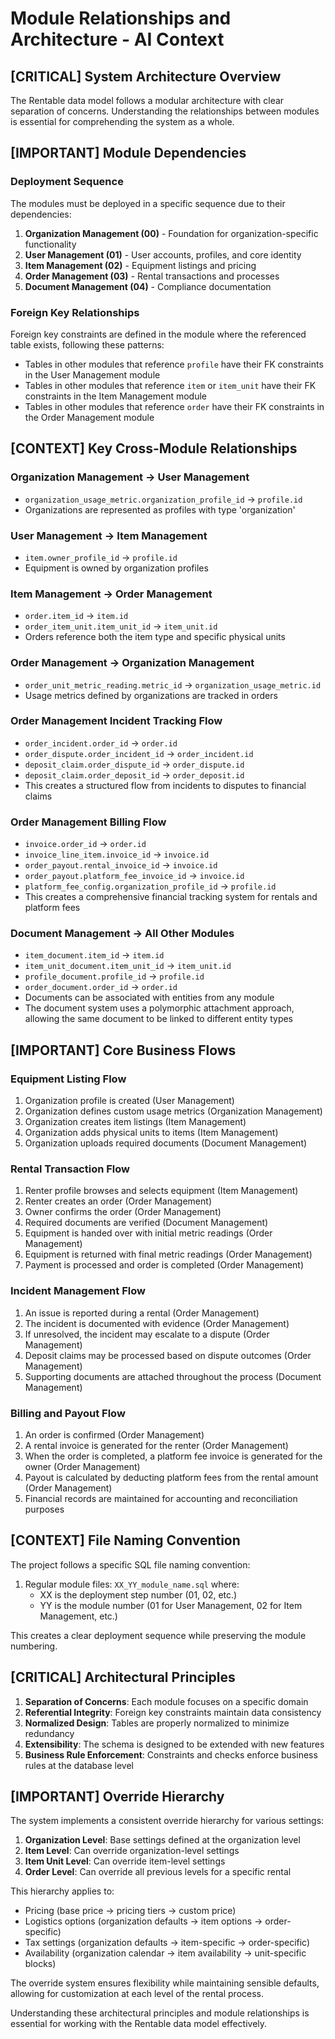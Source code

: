 # Module Relationships and Architecture - AI Context

## [CRITICAL] System Architecture Overview

The Rentable data model follows a modular architecture with clear separation of concerns. Understanding the relationships between modules is essential for comprehending the system as a whole.

## [IMPORTANT] Module Dependencies

### Deployment Sequence
The modules must be deployed in a specific sequence due to their dependencies:

1. **Organization Management (00)** - Foundation for organization-specific functionality
2. **User Management (01)** - User accounts, profiles, and core identity
3. **Item Management (02)** - Equipment listings and pricing
4. **Order Management (03)** - Rental transactions and processes
5. **Document Management (04)** - Compliance documentation

### Foreign Key Relationships
Foreign key constraints are defined in the module where the referenced table exists, following these patterns:

- Tables in other modules that reference `profile` have their FK constraints in the User Management module
- Tables in other modules that reference `item` or `item_unit` have their FK constraints in the Item Management module
- Tables in other modules that reference `order` have their FK constraints in the Order Management module

## [CONTEXT] Key Cross-Module Relationships

### Organization Management → User Management
- `organization_usage_metric.organization_profile_id` → `profile.id`
- Organizations are represented as profiles with type 'organization'

### User Management → Item Management
- `item.owner_profile_id` → `profile.id`
- Equipment is owned by organization profiles

### Item Management → Order Management
- `order.item_id` → `item.id`
- `order_item_unit.item_unit_id` → `item_unit.id`
- Orders reference both the item type and specific physical units

### Order Management → Organization Management
- `order_unit_metric_reading.metric_id` → `organization_usage_metric.id`
- Usage metrics defined by organizations are tracked in orders

### Order Management Incident Tracking Flow
- `order_incident.order_id` → `order.id`
- `order_dispute.order_incident_id` → `order_incident.id`
- `deposit_claim.order_dispute_id` → `order_dispute.id`
- `deposit_claim.order_deposit_id` → `order_deposit.id`
- This creates a structured flow from incidents to disputes to financial claims

### Order Management Billing Flow
- `invoice.order_id` → `order.id`
- `invoice_line_item.invoice_id` → `invoice.id`
- `order_payout.rental_invoice_id` → `invoice.id`
- `order_payout.platform_fee_invoice_id` → `invoice.id`
- `platform_fee_config.organization_profile_id` → `profile.id`
- This creates a comprehensive financial tracking system for rentals and platform fees

### Document Management → All Other Modules
- `item_document.item_id` → `item.id`
- `item_unit_document.item_unit_id` → `item_unit.id`
- `profile_document.profile_id` → `profile.id`
- `order_document.order_id` → `order.id`
- Documents can be associated with entities from any module
- The document system uses a polymorphic attachment approach, allowing the same document to be linked to different entity types

## [IMPORTANT] Core Business Flows

### Equipment Listing Flow
1. Organization profile is created (User Management)
2. Organization defines custom usage metrics (Organization Management)
3. Organization creates item listings (Item Management)
4. Organization adds physical units to items (Item Management)
5. Organization uploads required documents (Document Management)

### Rental Transaction Flow
1. Renter profile browses and selects equipment (Item Management)
2. Renter creates an order (Order Management)
3. Owner confirms the order (Order Management)
4. Required documents are verified (Document Management)
5. Equipment is handed over with initial metric readings (Order Management)
6. Equipment is returned with final metric readings (Order Management)
7. Payment is processed and order is completed (Order Management)

### Incident Management Flow
1. An issue is reported during a rental (Order Management)
2. The incident is documented with evidence (Order Management)
3. If unresolved, the incident may escalate to a dispute (Order Management)
4. Deposit claims may be processed based on dispute outcomes (Order Management)
5. Supporting documents are attached throughout the process (Document Management)

### Billing and Payout Flow
1. An order is confirmed (Order Management)
2. A rental invoice is generated for the renter (Order Management)
3. When the order is completed, a platform fee invoice is generated for the owner (Order Management)
4. Payout is calculated by deducting platform fees from the rental amount (Order Management)
5. Financial records are maintained for accounting and reconciliation purposes

## [CONTEXT] File Naming Convention

The project follows a specific SQL file naming convention:

1. Regular module files: `XX_YY_module_name.sql` where:
   - XX is the deployment step number (01, 02, etc.)
   - YY is the module number (01 for User Management, 02 for Item Management, etc.)

This creates a clear deployment sequence while preserving the module numbering.

## [CRITICAL] Architectural Principles

1. **Separation of Concerns**: Each module focuses on a specific domain
2. **Referential Integrity**: Foreign key constraints maintain data consistency
3. **Normalized Design**: Tables are properly normalized to minimize redundancy
4. **Extensibility**: The schema is designed to be extended with new features
5. **Business Rule Enforcement**: Constraints and checks enforce business rules at the database level

## [IMPORTANT] Override Hierarchy

The system implements a consistent override hierarchy for various settings:

1. **Organization Level**: Base settings defined at the organization level
2. **Item Level**: Can override organization-level settings
3. **Item Unit Level**: Can override item-level settings
4. **Order Level**: Can override all previous levels for a specific rental

This hierarchy applies to:
- Pricing (base price → pricing tiers → custom price)
- Logistics options (organization defaults → item options → order-specific)
- Tax settings (organization defaults → item-specific → order-specific)
- Availability (organization calendar → item availability → unit-specific blocks)

The override system ensures flexibility while maintaining sensible defaults, allowing for customization at each level of the rental process.

Understanding these architectural principles and module relationships is essential for working with the Rentable data model effectively.
